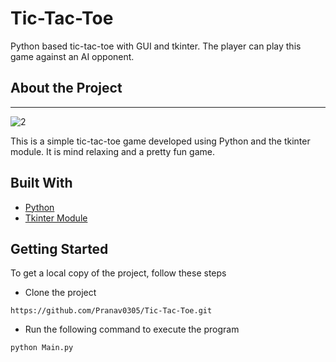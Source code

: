 # Tic-Tac-Toe
Python based tic-tac-toe with GUI and tkinter. The player can play this game against an AI opponent.

## About the Project
---
  ![2](https://github.com/Pranav0305/Tic-Tac-Toe/assets/119056415/9fe7f6f6-76e3-48dd-a213-84a2929c3c82)   

This is a simple tic-tac-toe game developed using Python and the tkinter module. It is mind relaxing and a pretty fun game.

## Built With
* [Python](https://www.geeksforgeeks.org/python-programming-language/)
* [Tkinter Module](https://docs.python.org/3/library/tkinter.html)

## Getting Started
To get a local copy of the project, follow these steps

* Clone the project
```
https://github.com/Pranav0305/Tic-Tac-Toe.git
```

* Run the following command to execute the program
```
python Main.py
```
